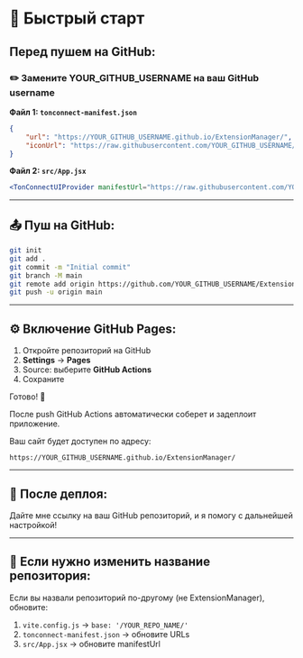 # 🚀 Быстрый старт

## Перед пушем на GitHub:

### ✏️ Замените YOUR_GITHUB_USERNAME на ваш GitHub username

**Файл 1: `tonconnect-manifest.json`**
```json
{
    "url": "https://YOUR_GITHUB_USERNAME.github.io/ExtensionManager/",
    "iconUrl": "https://raw.githubusercontent.com/YOUR_GITHUB_USERNAME/ExtensionManager/main/mod.logo.png"
}
```

**Файл 2: `src/App.jsx`**
```jsx
<TonConnectUIProvider manifestUrl="https://raw.githubusercontent.com/YOUR_GITHUB_USERNAME/ExtensionManager/main/tonconnect-manifest.json">
```

---

## 📤 Пуш на GitHub:

```bash
git init
git add .
git commit -m "Initial commit"
git branch -M main
git remote add origin https://github.com/YOUR_GITHUB_USERNAME/ExtensionManager.git
git push -u origin main
```

---

## ⚙️ Включение GitHub Pages:

1. Откройте репозиторий на GitHub
2. **Settings** → **Pages**
3. Source: выберите **GitHub Actions**
4. Сохраните

Готово! 🎉

После push GitHub Actions автоматически соберет и задеплоит приложение.

Ваш сайт будет доступен по адресу:
```
https://YOUR_GITHUB_USERNAME.github.io/ExtensionManager/
```

---

## 📝 После деплоя:

Дайте мне ссылку на ваш GitHub репозиторий, и я помогу с дальнейшей настройкой!

---

## 🔧 Если нужно изменить название репозитория:

Если вы назвали репозиторий по-другому (не ExtensionManager), обновите:
1. `vite.config.js` → `base: '/YOUR_REPO_NAME/'`
2. `tonconnect-manifest.json` → обновите URLs
3. `src/App.jsx` → обновите manifestUrl


